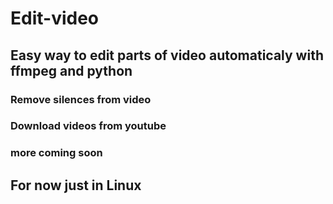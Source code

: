 # Edit-video
## Easy way to edit parts of video automaticaly with ffmpeg and python

### Remove silences from video
### Download videos from youtube
### more coming soon

## For now just in Linux